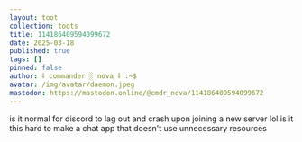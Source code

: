 ```yaml
---
layout: toot
collection: toots
title: 114186409594099672
date: 2025-03-18
published: true
tags: []
pinned: false
author: ⸸ commander ░ nova ⸸ :~$
avatar: /img/avatar/daemon.jpeg
mastodon: https://mastodon.online/@cmdr_nova/114186409594099672
---
```


is it normal for discord to lag out and crash upon joining a new server lol is it this hard to make a chat app that doesn't use unnecessary resources
